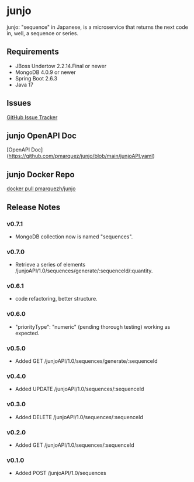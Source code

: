 # junjo
junjo: "sequence" in Japanese, is a microservice that returns the next code in, well, a sequence or series.

## Requirements
* JBoss Undertow 2.2.14.Final or newer
* MongoDB 4.0.9 or newer
* Spring Boot 2.6.3
* Java 17

## Issues
[GitHub Issue Tracker](https://github.com/pmarquez/junjo/issues)

## junjo OpenAPI Doc
[OpenAPI Doc] (https://github.com/pmarquez/junjo/blob/main/junjoAPI.yaml)

## junjo Docker Repo
[docker pull pmarquezh/junjo](https://hub.docker.com/r/pmarquezh/junjo)

## Release Notes

### v0.7.1
* MongoDB collection now is named "sequences".

### v0.7.0
* Retrieve a series of elements /junjoAPI/1.0/sequences/generate/:sequenceId/:quantity.

### v0.6.1
* code refactoring, better structure.

### v0.6.0
* "priorityType": "numeric" (pending thorough testing) working as expected.

### v0.5.0
* Added GET /junjoAPI/1.0/sequences/generate/:sequenceId

### v0.4.0
* Added UPDATE /junjoAPI/1.0/sequences/:sequenceId

### v0.3.0
* Added DELETE /junjoAPI/1.0/sequences/:sequenceId

### v0.2.0
* Added GET    /junjoAPI/1.0/sequences/:sequenceId

### v0.1.0
* Added POST   /junjoAPI/1.0/sequences
